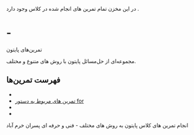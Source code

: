 در این مخزن تمام تمرین های انجام شده در کلاس وجود دارد .
# -

 تمرین‌های پایتون

مجموعه‌ای از حل‌مسائل پایتون با روش های متنوع و مختلف.

## فهرست تمرین‌ها
- 
- [تمرین های مربوط به دستور for ](PythonForExercises/README.md)
-
- 
انجام تمرین های کلاس پایتون به روش های مختلف  - فنی و حرفه ای پسران خرم آباد
